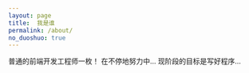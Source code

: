 ```yaml
---
layout: page
title:  我是谁
permalink: /about/
no_duoshuo: true
---
```


普通的前端开发工程师一枚！
在不停地努力中...
现阶段的目标是写好程序...
